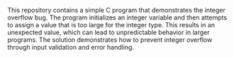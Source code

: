 This repository contains a simple C program that demonstrates the integer overflow bug. The program initializes an integer variable and then attempts to assign a value that is too large for the integer type. This results in an unexpected value, which can lead to unpredictable behavior in larger programs.  The solution demonstrates how to prevent integer overflow through input validation and error handling.